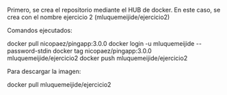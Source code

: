 Primero, se crea el repositorio mediante el HUB de docker. En este caso, se crea con el nombre ejercicio 2 (mluquemeijide/ejercicio2)

Comandos ejecutados:

docker pull nicopaez/pingapp:3.0.0
docker login -u mluquemeijide --password-stdin
docker tag nicopaez/pingapp:3.0.0 mluquemeijide/ejercicio2
docker push mluquemeijide/ejercicio2

Para descargar la imagen:

docker pull mluquemeijide/ejercicio2
